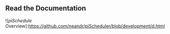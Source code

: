 Read the Documentation
----------------------

![*piSchedule* Overview]:https://github.com/neandr/piScheduler/blob/development/d.html
